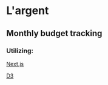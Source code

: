 # L'argent
## Monthly budget tracking

### Utilizing:

[Next.js](https://github.com/zeit/next.js/)

[D3](https://github.com/d3/d3)
